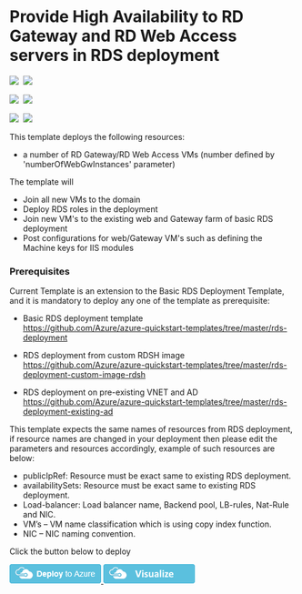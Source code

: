 # Provide High Availability to RD Gateway and RD Web Access servers in RDS deployment

<IMG SRC="https://azbotstorage.blob.core.windows.net/badges/rds-deployment-ha-gateway/PublicLastTestDate.svg" />&nbsp;
<IMG SRC="https://azbotstorage.blob.core.windows.net/badges/rds-deployment-ha-gateway/PublicDeployment.svg" />&nbsp;

<IMG SRC="https://azbotstorage.blob.core.windows.net/badges/rds-deployment-ha-gateway/FairfaxLastTestDate.svg" />&nbsp;
<IMG SRC="https://azbotstorage.blob.core.windows.net/badges/rds-deployment-ha-gateway/FairfaxDeployment.svg" />&nbsp;

<IMG SRC="https://azbotstorage.blob.core.windows.net/badges/rds-deployment-ha-gateway/BestPracticeResult.svg" />&nbsp;
<IMG SRC="https://azbotstorage.blob.core.windows.net/badges/rds-deployment-ha-gateway/CredScanResult.svg" />&nbsp;

This template deploys the following resources:

* a number of RD Gateway/RD Web Access VMs (number defined by 'numberOfWebGwInstances' parameter)

The template will

* Join all new VMs to the domain
* Deploy RDS roles in the deployment
* Join new VM's to the existing web and Gateway farm of basic RDS deployment
* Post configurations for web/Gateway VM's such as defining the Machine keys for IIS modules

### Prerequisites

Current Template is an extension to the Basic RDS Deployment Template, and it is mandatory to deploy any one of the template as prerequisite:

* Basic RDS deployment template  
  https://github.com/Azure/azure-quickstart-templates/tree/master/rds-deployment 

* RDS deployment from custom RDSH image  
  https://github.com/Azure/azure-quickstart-templates/tree/master/rds-deployment-custom-image-rdsh

* RDS deployment on pre-existing VNET and AD  
  https://github.com/Azure/azure-quickstart-templates/tree/master/rds-deployment-existing-ad

This template expects the same names of resources from RDS deployment, if resource names are changed in your deployment then please edit the parameters and resources accordingly, example of such resources are below:
<ul>
<li>publicIpRef: Resource must be exact same to existing RDS deployment.</li>
<li>availabilitySets: Resource must be exact same to existing RDS deployment.</li>
<li>Load-balancer: Load balancer name, Backend pool, LB-rules, Nat-Rule and NIC.</li>
<li>VM’s – VM name classification which is using copy index function.</li>
<li>NIC – NIC naming convention.</li>
</ul>


Click the button below to deploy

<a href="https://portal.azure.com/#create/Microsoft.Template/uri/https%3A%2F%2Fraw.githubusercontent.com%2FAzure%2Fazure-quickstart-templates%2Fmaster%2Frds-deployment-ha-gateway%2Fazuredeploy.json" target="_blank">
    <img src="https://raw.githubusercontent.com/Azure/azure-quickstart-templates/master/1-CONTRIBUTION-GUIDE/images/deploytoazure.png"/>
</a>
<a href="http://armviz.io/#/?load=https%3A%2F%2Fraw.githubusercontent.com%2FAzure%2Fazure-quickstart-templates%2Fmaster%2Frds-deployment-ha-gateway%2Fazuredeploy.json" target="_blank">
    <img src="https://raw.githubusercontent.com/Azure/azure-quickstart-templates/master/1-CONTRIBUTION-GUIDE/images/visualizebutton.png"/>
</a>
